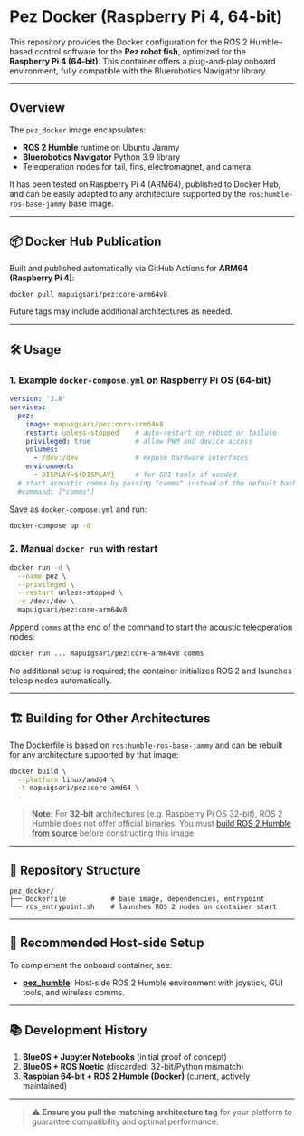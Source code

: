 # Pez Docker (Raspberry Pi 4, 64-bit)

This repository provides the Docker configuration for the ROS 2 Humble–based control software for the **Pez robot fish**, optimized for the **Raspberry Pi 4 (64‑bit)**. This container offers a plug-and-play onboard environment, fully compatible with the Bluerobotics Navigator library.

---

## Overview

The `pez_docker` image encapsulates:

* **ROS 2 Humble** runtime on Ubuntu Jammy
* **Bluerobotics Navigator** Python 3.9 library
* Teleoperation nodes for tail, fins, electromagnet, and camera

It has been tested on Raspberry Pi 4 (ARM64), published to Docker Hub, and can be easily adapted to any architecture supported by the `ros:humble-ros-base-jammy` base image.

---

## 📦 Docker Hub Publication

Built and published automatically via GitHub Actions for **ARM64 (Raspberry Pi 4)**:

```bash
docker pull mapuigsari/pez:core-arm64v8
```

Future tags may include additional architectures as needed.

---

## 🛠️ Usage

### 1. Example `docker-compose.yml` on Raspberry Pi OS (64‑bit)

```yaml
version: '3.8'
services:
  pez:
    image: mapuigsari/pez:core-arm64v8
    restart: unless-stopped    # auto-restart on reboot or failure
    privileged: true           # allow PWM and device access
    volumes:
      - /dev:/dev              # expose hardware interfaces
    environment:
      - DISPLAY=${DISPLAY}     # for GUI tools if needed
  # start acoustic comms by passing "comms" instead of the default bash
  #command: ["comms"]
```

Save as `docker-compose.yml` and run:

```bash
docker-compose up -d
```

### 2. Manual `docker run` with restart

```bash
docker run -d \
  --name pez \
  --privileged \
  --restart unless-stopped \
  -v /dev:/dev \
  mapuigsari/pez:core-arm64v8
```

Append `comms` at the end of the command to start the acoustic teleoperation
nodes:

```bash
docker run ... mapuigsari/pez:core-arm64v8 comms
```

No additional setup is required; the container initializes ROS 2 and launches teleop nodes automatically.

---

## 🏗️ Building for Other Architectures

The Dockerfile is based on `ros:humble-ros-base-jammy` and can be rebuilt for any architecture supported by that image:

```bash
docker build \
  --platform linux/amd64 \
  -t mapuigsari/pez:core-amd64 \
  .
```

> **Note:** For **32‑bit** architectures (e.g. Raspberry Pi OS 32-bit), ROS 2 Humble does not offer official binaries. You must [build ROS 2 Humble from source](https://docs.ros.org/en/humble/Installation/Alternatives/Building-From-Source.html) before constructing this image.

---

## 📁 Repository Structure

```plaintext
pez_docker/
├── Dockerfile           # base image, dependencies, entrypoint
└── ros_entrypoint.sh    # launches ROS 2 nodes on container start
```

---

## 🚀 Recommended Host‑side Setup

To complement the onboard container, see:

* [**pez\_humble**](../pez_humble/README.md): Host‑side ROS 2 Humble environment with joystick, GUI tools, and wireless comms.

---

## 📚 Development History

1. **BlueOS + Jupyter Notebooks** (initial proof of concept)
2. **BlueOS + ROS Noetic** (discarded: 32-bit/Python mismatch)
3. **Raspbian 64‑bit + ROS 2 Humble (Docker)** (current, actively maintained)

---

> ⚠️ **Ensure you pull the matching architecture tag** for your platform to guarantee compatibility and optimal performance.
